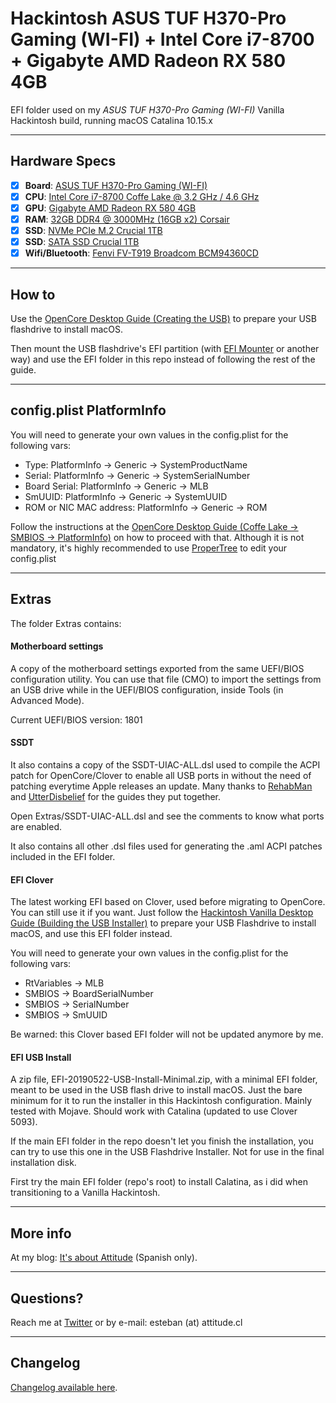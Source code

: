# Hackintosh ASUS TUF H370-Pro Gaming (WI-FI) + Intel Core i7-8700 + Gigabyte AMD Radeon RX 580 4GB
EFI folder used on my _ASUS TUF H370-Pro Gaming (WI-FI)_ Vanilla Hackintosh build, running macOS Catalina 10.15.x

--------------------------------------------------------------------------------------------

## Hardware Specs

- [x] <b>Board</b>: [ASUS TUF H370-Pro Gaming (WI-FI)](https://www.asus.com/Motherboards/TUF-H370-PRO-GAMING-WI-FI/)
- [x] <b>CPU</b>: [Intel Core i7-8700 Coffe Lake @ 3.2 GHz / 4.6 GHz](https://ark.intel.com/content/www/us/en/ark/products/126686/intel-core-i7-8700-processor-12m-cache-up-to-4-60-ghz.html)
- [x] <b>GPU</b>: [Gigabyte AMD Radeon RX 580 4GB](https://www.gigabyte.com/Graphics-Card/GV-RX580GAMING-4GD-rev-10-11)
- [x] <b>RAM</b>: [32GB DDR4 @ 3000MHz (16GB x2) Corsair](https://www.corsair.com/us/en/Categories/Products/Memory/VENGEANCE%C2%AE-LPX-16GB-%281-x-16GB%29-DDR4-DRAM-3000MHz-C16-Memory-Kit---Black/p/CMK16GX4M1D3000C16)
- [x] <b>SSD</b>: [NVMe PCIe M.2 Crucial 1TB](https://www.crucial.com/ssd/p1/ct1000p1ssd8)
- [x] <b>SSD</b>: [SATA SSD Crucial 1TB](https://www.crucial.com/ssd/bx500/ct1000bx500ssd1)
- [x] <b>Wifi/Bluetooth</b>: [Fenvi FV-T919 Broadcom BCM94360CD](http://en.fenvi.com/en/brand_view.php?id=366)

--------------------------------------------------------------------------------------------

## How to
Use the [OpenCore Desktop Guide (Creating the USB)](https://dortania.github.io/OpenCore-Desktop-Guide/) to prepare your USB flashdrive to install macOS.

Then mount the USB flashdrive's EFI partition (with [EFI Mounter](https://www.tonymacx86.com/resources/efi-mounter-v3-1.447/) or another way) and use the EFI folder in this repo instead of following the rest of the guide.

--------------------------------------------------------------------------------------------

## config.plist PlatformInfo
You will need to generate your own values in the config.plist for the following vars:

- Type: PlatformInfo -> Generic -> SystemProductName
- Serial: PlatformInfo -> Generic -> SystemSerialNumber
- Board Serial: PlatformInfo -> Generic -> MLB
- SmUUID: PlatformInfo -> Generic -> SystemUUID
- ROM or NIC MAC address: PlatformInfo -> Generic -> ROM

Follow the instructions at the [OpenCore Desktop Guide (Coffe Lake -> SMBIOS -> PlatformInfo)](https://dortania.github.io/OpenCore-Desktop-Guide/config.plist/coffee-lake.html#platforminfo) on how to proceed with that. Although it is not mandatory, it's highly recommended to use [ProperTree](https://github.com/corpnewt/ProperTree) to edit your config.plist

--------------------------------------------------------------------------------------------

## Extras
The folder Extras contains:

#### Motherboard settings
A copy of the motherboard settings exported from the same UEFI/BIOS configuration utility.
You can use that file (CMO) to import the settings from an USB drive while in the UEFI/BIOS configuration, inside Tools (in Advanced Mode).

Current UEFI/BIOS version: 1801

#### SSDT
It also contains a copy of the SSDT-UIAC-ALL.dsl used to compile the ACPI patch for OpenCore/Clover to enable all USB ports in without the need of patching everytime Apple releases an update. Many thanks to [RehabMan](https://www.tonymacx86.com/threads/guide-creating-a-custom-ssdt-for-usbinjectall-kext.211311/) and [UtterDisbelief](https://www.tonymacx86.com/threads/a-beginners-guide-to-creating-a-custom-usb-ssdt.272505/) for the guides they put together.

Open Extras/SSDT-UIAC-ALL.dsl and see the comments to know what ports are enabled.

It also contains all other .dsl files used for generating the .aml ACPI patches included in the EFI folder.

#### EFI Clover
The latest working EFI based on Clover, used before migrating to OpenCore.
You can still use it if you want. Just follow the [Hackintosh Vanilla Desktop Guide (Building the USB Installer)](https://hackintosh.gitbook.io/-r-hackintosh-vanilla-desktop-guide/building-the-usb-installer) to prepare your USB Flashdrive to install macOS, and use this EFI folder instead.

You will need to generate your own values in the config.plist for the following vars:
- RtVariables -> MLB
- SMBIOS -> BoardSerialNumber
- SMBIOS -> SerialNumber
- SMBIOS -> SmUUID

Be warned: this Clover based EFI folder will not be updated anymore by me.

#### EFI USB Install
A zip file, EFI-20190522-USB-Install-Minimal.zip, with a minimal EFI folder, meant to be used in the USB flash drive to install macOS. Just the bare minimum for it to run the installer in this Hackintosh configuration. Mainly tested with Mojave. Should work with Catalina (updated to use Clover 5093).

If the main EFI folder in the repo doesn't let you finish the installation, you can try to use this one in the USB Flashdrive Installer. Not for use in the final installation disk.

First try the main EFI folder (repo's root) to install Calatina, as i did when transitioning to a Vanilla Hackintosh.

--------------------------------------------------------------------------------------------

## More info
At my blog: [It's about Attitude](https://itsaboutactitud.wordpress.com/2019/09/03/hackintosh-2019/) (Spanish only).

--------------------------------------------------------------------------------------------

## Questions?
Reach me at [Twitter](https://twitter.com/TCattd/) or by e-mail: esteban (at) attitude.cl

--------------------------------------------------------------------------------------------

## Changelog
[Changelog available here](https://github.com/TCattd/Hackintosh-ASUS-TUF-H370-PRO/blob/master/CHANGELOG.md).
